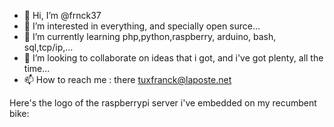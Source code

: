 - 👋 Hi, I’m @frnck37
- 👀 I’m interested in everything, and specially open surce...
- 🌱 I’m currently learning php,python,raspberry, arduino, bash, sql,tcp/ip,...
- 💞️ I’m looking to collaborate on ideas that i got, and i've got plenty, all the time...
- 📫 How to reach me : there tuxfranck@laposte.net

Here's the logo of the raspberrypi server i've embedded on my recumbent bike:

<a href="https://zupimages.net/viewer.php?id=21/19/5zit.png"><img src="https://zupimages.net/up/21/19/5zit.png" alt="" /></a>
<!---
frnck37/frnck37 is a ✨ special ✨ repository because its `README.md` (this file) appears on your GitHub profile.
You can click the Preview link to take a look at your changes.
--->
